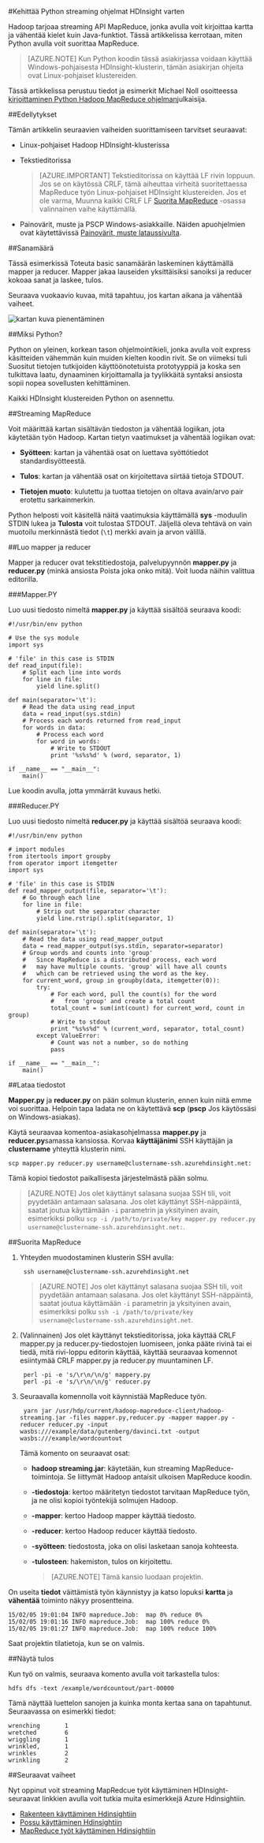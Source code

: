 <properties
   pageTitle="Kehittää Python MapReduce töiden HDInsight | Microsoft Azure"
   description="Opettele luominen ja suorittaminen-Linux-pohjaiset HDInsight klustereiden Python MapReduce työt."
   services="hdinsight"
   documentationCenter=""
   authors="Blackmist"
   manager="jhubbard"
   editor="cgronlun"
    tags="azure-portal"/>

<tags
   ms.service="hdinsight"
   ms.devlang="na"
   ms.topic="article"
   ms.tgt_pltfrm="na"
   ms.workload="big-data"
   ms.date="10/11/2016"
   ms.author="larryfr"/>

#<a name="develop-python-streaming-programs-for-hdinsight"></a>Kehittää Python streaming ohjelmat HDInsight varten

Hadoop tarjoaa streaming API MapReduce, jonka avulla voit kirjoittaa kartta ja vähentää kielet kuin Java-funktiot. Tässä artikkelissa kerrotaan, miten Python avulla voit suorittaa MapReduce.

> [AZURE.NOTE] Kun Python koodin tässä asiakirjassa voidaan käyttää Windows-pohjaisesta HDInsight-klusterin, tämän asiakirjan ohjeita ovat Linux-pohjaiset klustereiden.

Tässä artikkelissa perustuu tiedot ja esimerkit Michael Noll osoitteessa [kirjoittaminen Python Hadoop MapReduce ohjelman](http://www.michael-noll.com/tutorials/writing-an-hadoop-mapreduce-program-in-python/)julkaisija.

##<a name="prerequisites"></a>Edellytykset

Tämän artikkelin seuraavien vaiheiden suorittamiseen tarvitset seuraavat:

* Linux-pohjaiset Hadoop HDInsight-klusterissa

* Tekstieditorissa

    > [AZURE.IMPORTANT] Tekstieditorissa on käyttää LF rivin loppuun. Jos se on käytössä CRLF, tämä aiheuttaa virheitä suoritettaessa MapReduce työn Linux-pohjaiset HDInsight klustereiden. Jos et ole varma, Muunna kaikki CRLF LF [Suorita MapReduce](#run-mapreduce) -osassa valinnainen vaihe käyttämällä.

* Painovärit, muste ja PSCP Windows-asiakkaille. Näiden apuohjelmien ovat käytettävissä <a href="http://www.chiark.greenend.org.uk/~sgtatham/putty/download.html" target="_blank">Painovärit, muste lataussivulta</a>.

##<a name="word-count"></a>Sanamäärä

Tässä esimerkissä Toteuta basic sanamäärän laskeminen käyttämällä mapper ja reducer. Mapper jakaa lauseiden yksittäisiksi sanoiksi ja reducer kokoaa sanat ja laskee, tulos.

Seuraava vuokaavio kuvaa, mitä tapahtuu, jos kartan aikana ja vähentää vaiheet.

![kartan kuva pienentäminen](./media/hdinsight-hadoop-streaming-python/HDI.WordCountDiagram.png)

##<a name="why-python"></a>Miksi Python?

Python on yleinen, korkean tason ohjelmointikieli, jonka avulla voit express käsitteiden vähemmän kuin muiden kielten koodin rivit. Se on viimeksi tuli Suositut tietojen tutkijoiden käyttöönotetuista prototyyppiä ja koska sen tulkittava laatu, dynaaminen kirjoittamalla ja tyylikkäitä syntaksi ansiosta sopii nopea sovellusten kehittäminen.

Kaikki HDInsight klustereiden Python on asennettu.

##<a name="streaming-mapreduce"></a>Streaming MapReduce

Voit määrittää kartan sisältävän tiedoston ja vähentää logiikan, jota käytetään työn Hadoop. Kartan tietyn vaatimukset ja vähentää logiikan ovat:

* **Syötteen**: kartan ja vähentää osat on luettava syöttötiedot standardisyötteestä.

* **Tulos**: kartan ja vähentää osat on kirjoitettava siirtää tietoja STDOUT.

* **Tietojen muoto**: kulutettu ja tuottaa tietojen on oltava avain/arvo pair erotettu sarkainmerkin.

Python helposti voit käsitellä näitä vaatimuksia käyttämällä **sys** -moduulin STDIN lukea ja **Tulosta** voit tulostaa STDOUT. Jäljellä oleva tehtävä on vain muotoilu merkinnästä tiedot (`\t`) merkki avain ja arvon välillä.

##<a name="create-the-mapper-and-reducer"></a>Luo mapper ja reducer

Mapper ja reducer ovat tekstitiedostoja, palvelupyynnön **mapper.py** ja **reducer.py** (minkä ansiosta Poista joka onko mitä). Voit luoda näihin valittua editorilla.

###<a name="mapperpy"></a>Mapper.PY

Luo uusi tiedosto nimeltä **mapper.py** ja käyttää sisältöä seuraava koodi:

    #!/usr/bin/env python

    # Use the sys module
    import sys

    # 'file' in this case is STDIN
    def read_input(file):
        # Split each line into words
        for line in file:
            yield line.split()

    def main(separator='\t'):
        # Read the data using read_input
        data = read_input(sys.stdin)
        # Process each words returned from read_input
        for words in data:
            # Process each word
            for word in words:
                # Write to STDOUT
                print '%s%s%d' % (word, separator, 1)

    if __name__ == "__main__":
        main()

Lue koodin avulla, jotta ymmärrät kuvaus hetki.

###<a name="reducerpy"></a>Reducer.PY

Luo uusi tiedosto nimeltä **reducer.py** ja käyttää sisältöä seuraava koodi:

    #!/usr/bin/env python

    # import modules
    from itertools import groupby
    from operator import itemgetter
    import sys

    # 'file' in this case is STDIN
    def read_mapper_output(file, separator='\t'):
        # Go through each line
        for line in file:
            # Strip out the separator character
            yield line.rstrip().split(separator, 1)

    def main(separator='\t'):
        # Read the data using read_mapper_output
        data = read_mapper_output(sys.stdin, separator=separator)
        # Group words and counts into 'group'
        #   Since MapReduce is a distributed process, each word
        #   may have multiple counts. 'group' will have all counts
        #   which can be retrieved using the word as the key.
        for current_word, group in groupby(data, itemgetter(0)):
            try:
                # For each word, pull the count(s) for the word
                #   from 'group' and create a total count
                total_count = sum(int(count) for current_word, count in group)
                # Write to stdout
                print "%s%s%d" % (current_word, separator, total_count)
            except ValueError:
                # Count was not a number, so do nothing
                pass

    if __name__ == "__main__":
        main()

##<a name="upload-the-files"></a>Lataa tiedostot

**Mapper.py** ja **reducer.py** on pään solmun klusterin, ennen kuin niitä emme voi suorittaa. Helpoin tapa ladata ne on käytettävä **scp** (**pscp** Jos käytössäsi on Windows-asiakas).

Käytä seuraavaa komentoa-asiakasohjelmassa **mapper.py** ja **reducer.py**samassa kansiossa. Korvaa **käyttäjänimi** SSH käyttäjän ja **clustername** yhteyttä klusterin nimi.

    scp mapper.py reducer.py username@clustername-ssh.azurehdinsight.net:

Tämä kopioi tiedostot paikallisesta järjestelmästä pään solmu.

> [AZURE.NOTE] Jos olet käyttänyt salasana suojaa SSH tili, voit pyydetään antamaan salasana. Jos olet käyttänyt SSH-näppäintä, saatat joutua käyttämään `-i` parametrin ja yksityinen avain, esimerkiksi polku `scp -i /path/to/private/key mapper.py reducer.py username@clustername-ssh.azurehdinsight.net:`.

##<a name="run-mapreduce"></a>Suorita MapReduce

1. Yhteyden muodostaminen klusterin SSH avulla:

        ssh username@clustername-ssh.azurehdinsight.net

    > [AZURE.NOTE] Jos olet käyttänyt salasana suojaa SSH tili, voit pyydetään antamaan salasana. Jos olet käyttänyt SSH-näppäintä, saatat joutua käyttämään `-i` parametrin ja yksityinen avain, esimerkiksi polku `ssh -i /path/to/private/key username@clustername-ssh.azurehdinsight.net`.

2. (Valinnainen) Jos olet käyttänyt tekstieditorissa, joka käyttää CRLF mapper.py ja reducer.py-tiedostojen luomiseen, jonka pääte rivinä tai ei tiedä, mitä rivi-loppu editorin käyttää, käyttää seuraavaa komennot esiintymää CRLF mapper.py ja reducer.py muuntaminen LF.

        perl -pi -e 's/\r\n/\n/g' mappery.py
        perl -pi -e 's/\r\n/\n/g' reducer.py

2. Seuraavalla komennolla voit käynnistää MapReduce työn.

        yarn jar /usr/hdp/current/hadoop-mapreduce-client/hadoop-streaming.jar -files mapper.py,reducer.py -mapper mapper.py -reducer reducer.py -input wasbs:///example/data/gutenberg/davinci.txt -output wasbs:///example/wordcountout

    Tämä komento on seuraavat osat:

    * **hadoop streaming.jar**: käytetään, kun streaming MapReduce-toimintoja. Se liittymät Hadoop antaisit ulkoisen MapReduce koodin.

    * **-tiedostoja**: kertoo määritetyn tiedostot tarvitaan MapReduce työn, ja ne olisi kopioi työntekijä solmujen Hadoop.

    * **-mapper**: kertoo Hadoop mapper käyttää tiedosto.

    * **-reducer**: kertoo Hadoop reducer käyttää tiedosto.

    * **-syötteen**: tiedostosta, joka on olisi lasketaan sanoja kohteesta.

    * **-tulosteen**: hakemiston, tulos on kirjoitettu.

        > [AZURE.NOTE] Tämä kansio luodaan projektin.

On useita **tiedot** väittämistä työn käynnistyy ja katso lopuksi **kartta** ja **vähentää** toiminto näkyy prosentteina.

    15/02/05 19:01:04 INFO mapreduce.Job:  map 0% reduce 0%
    15/02/05 19:01:16 INFO mapreduce.Job:  map 100% reduce 0%
    15/02/05 19:01:27 INFO mapreduce.Job:  map 100% reduce 100%

Saat projektin tilatietoja, kun se on valmis.

##<a name="view-the-output"></a>Näytä tulos

Kun työ on valmis, seuraava komento avulla voit tarkastella tulos:

    hdfs dfs -text /example/wordcountout/part-00000

Tämä näyttää luettelon sanojen ja kuinka monta kertaa sana on tapahtunut. Seuraavassa on esimerkki tiedot:

    wrenching       1
    wretched        6
    wriggling       1
    wrinkled,       1
    wrinkles        2
    wrinkling       2

##<a name="next-steps"></a>Seuraavat vaiheet

Nyt oppinut voit streaming MapRedcue työt käyttäminen HDInsight-seuraavat linkkien avulla voit tutkia muita esimerkkejä Azure Hdinsightiin.

* [Rakenteen käyttäminen Hdinsightiin](hdinsight-use-hive.md)
* [Possu käyttäminen Hdinsightiin](hdinsight-use-pig.md)
* [MapReduce työt käyttäminen Hdinsightiin](hdinsight-use-mapreduce.md)
